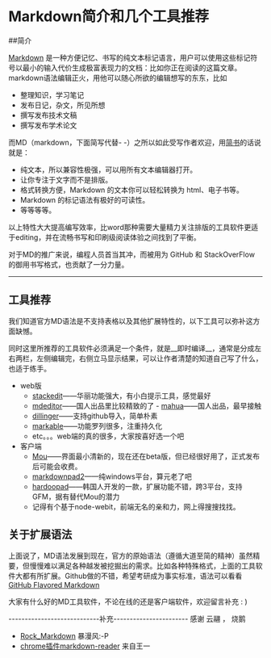 Markdown简介和几个工具推荐
=====================

##简介

[Markdown](http://markdown.tw/) 是一种方便记忆、书写的纯文本标记语言，用户可以使用这些标记符号以最小的输入代价生成极富表现力的文档：比如你正在阅读的这篇文章。markdown语法编辑正火，用他可以随心所欲的编辑想写的东东，比如

* 整理知识，学习笔记
* 发布日记，杂文，所见所想
* 撰写发布技术文稿
* 撰写发布学术论文

而MD（markdown，下面简写代替- -）之所以如此受写作者欢迎，用[简书](http://jianshu.io/)的话说就是：

- 纯文本，所以兼容性极强，可以用所有文本编辑器打开。
- 让你专注于文字而不是排版。
- 格式转换方便，Markdown 的文本你可以轻松转换为 html、电子书等。
- Markdown 的标记语法有极好的可读性。
- 等等等等。

以上特性大大提高编写效率，比word那种需要大量精力关注排版的工具软件更适于editing，并在流畅书写和印刷级阅读体验之间找到了平衡。 

对于MD的推广来说，编程人员首当其冲，而被用为 GitHub 和  StackOverFlow 的御用书写格式，也贡献了一分力量。

----------


## 工具推荐


我们知道官方MD语法是不支持表格以及其他扩展特性的，以下工具可以弥补这方面缺憾。

同时这里所推荐的工具软件必须满足一个条件，就是__即时编译__，通常是分成左右两栏，左侧编辑完，右侧立马显示结果，可以让作者清楚的知道自己写了什么，也适于练手。

- web版
    - [stackedit](https://stackedit.io/)——华丽功能强大，有小白提示工具，感觉最好
    - [mdeditor](http://www.zybuluo.com/mdeditor)——国人出品里比较精致的了    - [mahua](http://mahua.jser.me/)——国人出品，最早接触
    - [dillinger](http://dillinger.io/)——支持github导入，简单朴素
    - [markable](http://markable.in/)——功能罗列很多，注重持久化
    - etc。。。web端的真的很多，大家按喜好选一个吧
- 客户端
    - [Mou](http://mouapp.com/)——界面最小清新的，现在还在beta版，但已经很好用了，正式发布后可能会收费。
    - [markdownpad2](http://markdownpad.com/)——纯windows平台，算元老了吧
    - [hardoopad](http://pad.haroopress.com/)——韩国人开发的一款，扩展功能不错，跨3平台，支持GFM，据有替代Mou的潜力
    - 记得有个基于node-webit，前端无名的亲和力，网上得搜搜找找。

## 关于扩展语法

上面说了，MD语法发展到现在，官方的原始语法（遵循大道至简的精神）虽然精要，但慢慢难以满足各种越发被挖掘出的需求。比如各种特殊格式，上面的工具软件大都有所扩展。Github做的不错，希望考研成为事实标准，语法可以看看[GitHub Flavored Markdown](https://help.github.com/articles/github-flavored-markdown)

大家有什么好的MD工具软件，不论在线的还是客户端软件，欢迎留言补充 : )


----------------------------补充-----------------------
感谢 云翮 ， 烧鹅

- [Rock_Markdown](https://github.com/superRaytin/Rock_Markdown) 暴漫风:-P
- [chrome插件markdown-reader](https://chrome.google.com/webstore/detail/markdown-reader/gpoigdifkoadgajcincpilkjmejcaanc) 来自王一
